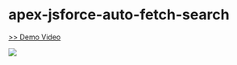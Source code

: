 # apex-jsforce-auto-fetch-search
<a href="https://www.youtube.com/watch?v=1jgzigM3a2g" target="_blank">>> Demo Video</a>  
  
<img src="http://f.st-hatena.com/images/fotolife/t/tyoshikawa1106/20150401/20150401010342.png" />
